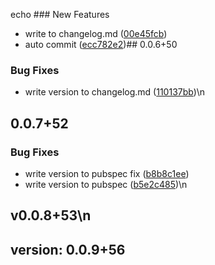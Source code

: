 echo ### New Features

* write to changelog.md ([00e45fcb](https://github.com/sanihaq/flutter_ci_cd/commit/00e45fcb9ef19fc0a4733bcbd65fdcd05bb2fb34))
* auto commit ([ecc782e2](https://github.com/sanihaq/flutter_ci_cd/commit/ecc782e2728a5e39173e27a7fb90d08086000c3a))## 0.0.6+50
### Bug Fixes

* write version to changelog.md ([110137bb](https://github.com/sanihaq/flutter_ci_cd/commit/110137bbd45fce28db1e177aa965755ab6630385))\n
## 0.0.7+52
### Bug Fixes

* write version to pubspec fix ([b8b8c1ee](https://github.com/sanihaq/flutter_ci_cd/commit/b8b8c1ee8d076ad8793e6705a120b9ed700c14a5))
* write version to pubspec ([b5e2c485](https://github.com/sanihaq/flutter_ci_cd/commit/b5e2c48534f178aaa45e1b1944e044fbb3784219))\n
## v0.0.8+53\n
## version: 0.0.9+56